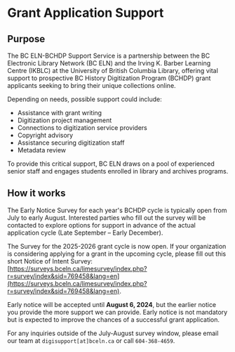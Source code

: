 # Grant Application Support

## Purpose
The BC ELN-BCHDP Support Service is a partnership between the BC Electronic Library Network (BC ELN) and the Irving K. Barber Learning Centre (IKBLC) at the University of British Columbia Library, offering vital support to prospective BC History Digitization Program (BCHDP) grant applicants seeking to bring their unique collections online. 

Depending on needs, possible support could include:

* Assistance with grant writing
* Digitization project management
* Connections to digitization service providers
* Copyright advisory
* Assistance securing digitization staff
* Metadata review

To provide this critical support, BC ELN draws on a pool of experienced senior staff and engages students enrolled in library and archives programs.

## How it works
The Early Notice Survey for each year's BCHDP cycle is typically open from July to early August. Interested parties who fill out the survey will be contacted to explore options for support in advance of the actual application cycle (Late September – Early December).

The Survey for the 2025-2026 grant cycle is now open. If your organization is considering applying for a grant in the upcoming cycle, please fill out this short Notice of Intent Survey: [https://surveys.bceln.ca/limesurvey/index.php?r=survey/index&sid=769458&lang=en](https://surveys.bceln.ca/limesurvey/index.php?r=survey/index&sid=769458&lang=en).

Early notice will be accepted until **August 6, 2024**, but the earlier notice you provide the more support we can provide. Early notice is not mandatory but is expected to improve the chances of a successful grant application.

For any inquiries outside of the July-August survey window, please email our team at `digisupport[at]bceln.ca` or call `604-368-4659`.
